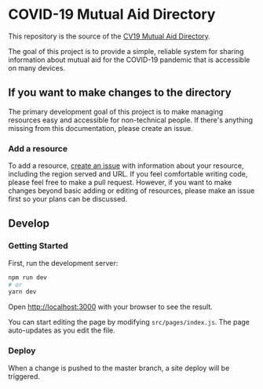 # COVID-19 Mutual Aid Directory

This repository is the source of the [CV19 Mutual Aid Directory](https://cv19-mutual-aid.now.sh).

The goal of this project is to provide a simple, reliable system for sharing information about mutual aid for the COVID-19 pandemic that is accessible on many devices.

## If you want to make changes to the directory

The primary development goal of this project is to make managing resources easy and accessible for non-technical people. If there's anything missing from this documentation, please create an issue.

### Add a resource

To add a resource, [create an issue](https://github.com/jeffrom/cv19-mutual-aid/issues/new) with information about your resource, including the region served and URL. If you feel comfortable writing code, please feel free to make a pull request. However, if you want to make changes beyond basic adding or editing of resources, please make an issue first so your plans can be discussed.

## Develop

### Getting Started

First, run the development server:

```bash
npm run dev
# or
yarn dev
```

Open [http://localhost:3000](http://localhost:3000) with your browser to see the result.

You can start editing the page by modifying `src/pages/index.js`. The page auto-updates as you edit the file.

### Deploy

When a change is pushed to the master branch, a site deploy will be triggered.
